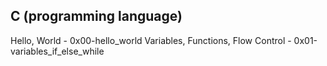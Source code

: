 ## C (programming language)

Hello, World - 0x00-hello_world
Variables, Functions, Flow Control - 0x01-variables_if_else_while